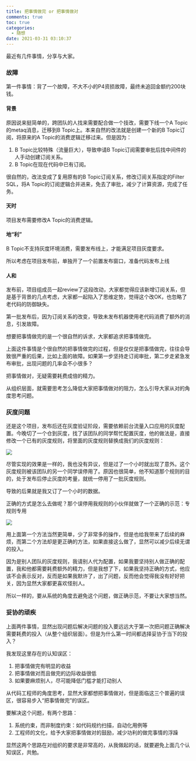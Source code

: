 ```yaml
---
title: 把事情做完 or 把事情做对
comments: true
toc: true
categories:
  - 随想
date: 2021-03-31 03:10:37
---
```


最近有几件事情，分享与大家。

### 故障

第一件事情：背了一个故障，不大不小的P4资损故障，最终未追回金额约200块钱。

#### 背景

原因说来挺简单的，跨团队的人找来需要配合做一个技改，需要下线一个A Topic的metaq消息，迁移到B Topic上。本来自然的改法就是创建一个新的B Topic订阅，将原来的A Topic的消费逻辑迁移过来。但是因为：

1. B Topic比较特殊（流量巨大），导致申请B Topic订阅需要审批后找中间件的人手动创建订阅关系。
2. B Topic在现在代码中已有订阅。

很自然的，改法变成了复用原有的B Topic订阅关系，修改订阅关系指定的Filter SQL，将A Topic的订阅逻辑合并进来，免去了审批，减少了计算资源，完成了任务。

#### 天时

项目发布需要修改A Topic的消费逻辑。

#### 地“利”

B Topic不支持灰度环境消费，需要发布线上，才能满足项目灰度要求。

所以考虑在项目发布前，单独开了一个前置发布窗口，准备代码发布上线

#### 人和

发布前，项目组成员一起review了这段改动，大家都觉得应该新增订阅关系，但是基于背景的几点考虑，大家都一起陷入了思维定势，觉得这个改OK，也忽略了老代码的防御缺失。

第一批发布后，因为订阅关系的改变，导致未发布机器使用老代码消费了额外的消息，引发故障。

想要把事情做完的是一个很自然的诉求，大家都追求把事情做完。

上面这件事情是个很自然的把事情做完的过程，但是仅仅是把事情做完，往往会导致很严重的后果，比如上面的故障。如果第一步坚持走订阅审批，第二步走紧急发布审批，出现问题的几率会不小很多？

把事情做对，无疑需要耗费成倍的精力。

从组织层面，就需要思考怎么降低大家把事情做对的阻力，怎么引导大家从对的角度思考问题。

### 灰度问题

还是这个项目，发布后还在灰度验证阶段，需要依赖前台流量入口应用的灰度配置。今晚切了一个仓到灰度，找了该团队的同学帮忙配置灰度，他的做法是，直接修改一个已有的灰度规则，将里面的灰度规则替换成我们的灰度规则：

![](https://halfbit.oss-cn-hangzhou.aliyuncs.com/202204020112853.png)

尽管实现的效果是一样的，我也没有异议，但是过了一个小时就出现了意外。这个灰度规则被该团队的另一个同学误停用了。原因也很简单，他不知道那个规则的目的，处于发布后停止灰度的考量，就统一停用了一批灰度规则。

导致的后果就是我又订了一个小时的数据。

正确的方式是怎么去做呢？那个误停用我规则的小伙伴就做了一个正确的示范：专规则专用

![](https://halfbit.oss-cn-hangzhou.aliyuncs.com/202204020112393.png)

用上面第一个方法当然更简单，少了非常多的操作，但是也给我带来了后续的麻烦，而第二个方法却是更正确的方法，如果直接这么做了，显然可以减少后续无谓的投入。

因为是别人团队的灰度规则，我请别人代为配置，如果我要坚持别人做正确的配置，我和他都需要耗费额外的精力，但是我想了下，如果我坚持正确的方式，他应该不会表示反对，反而是如果我默许了，出了问题，反而他会觉得我没有好好把关，因为显然大家都更喜欢怪别人。

所以一样的，要从系统的角度去避免这个问题，做正确示范，不要让大家想当然。

### 妥协的顽疾

上面两件事情，显然出现问题后解决问题的投入要远远大于第一次把问题正确解决需要耗费的投入（从整个组织层面）。但是为什么第一时间都选择妥协于当下的投入？

我发现这里存在的认知误区：

1. 把事情做完有明显的收益
2. 把事情做对而且做完的边际收益很低
3. 如果要麻烦别人，尽可能降低门槛才能打动别人

从代码工程师的角度思考，显然大家都想把事情做对，但是面临这三个普遍的误区，很容易步入“把事情做完”的误区。

要解决这个问题，有两个思路：

1. 系统约束，而非制度约束：如代码规约扫描，自动化用例等
2. 工程师的文化，给予大家把事情做对的鼓励，减少功利的做完事情的浮躁

显然这两个思路在对组织的要求是非常高的，从我做起的话，就要避免上面几个认知误区，共勉。
